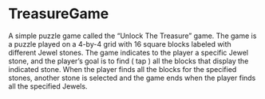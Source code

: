 # TreasureGame
A simple puzzle game called the “Unlock The Treasure” game. The game is a puzzle played on a 4-by-4 grid with 16 square blocks labeled with different Jewel stones. The game indicates to the player a specific Jewel stone, and the player’s goal is to find ( tap ) all the blocks that display the indicated stone. When the player finds all the blocks for the specified stones, another stone is selected and the game ends when the player finds all the specified Jewels.
